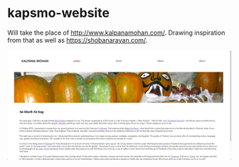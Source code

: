 # kapsmo-website

Will take the place of http://www.kalpanamohan.com/. Drawing inspiration from that as well as https://shobanarayan.com/.

![screenshot of current progress](screenshot.png)
